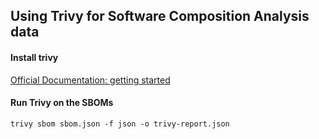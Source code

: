 ## Using Trivy for Software Composition Analysis data




#### Install trivy
[Official Documentation: getting started](https://trivy.dev/latest/getting-started/#examples)




#### Run Trivy on the SBOMs

```
trivy sbom sbom.json -f json -o trivy-report.json
```

